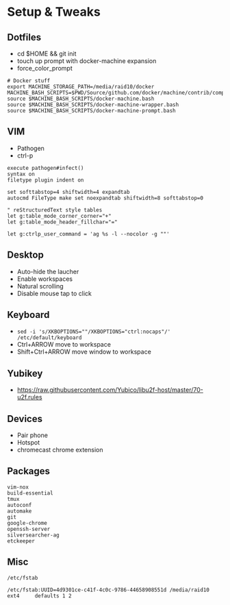 Setup & Tweaks
==============

Dotfiles
--------
- cd $HOME && git init
- touch up prompt with docker-machine expansion
- force_color_prompt
```
# Docker stuff
export MACHINE_STORAGE_PATH=/media/raid10/docker
MACHINE_BASH_SCRIPTS=$PWD/Source/github.com/docker/machine/contrib/completion/bash/
source $MACHINE_BASH_SCRIPTS/docker-machine.bash
source $MACHINE_BASH_SCRIPTS/docker-machine-wrapper.bash
source $MACHINE_BASH_SCRIPTS/docker-machine-prompt.bash
```

VIM
---
- Pathogen
- ctrl-p
```
execute pathogen#infect()
syntax on
filetype plugin indent on

set softtabstop=4 shiftwidth=4 expandtab
autocmd FileType make set noexpandtab shiftwidth=8 softtabstop=0

" reStructuredText style tables
let g:table_mode_corner_corner="+"
let g:table_mode_header_fillchar="="

let g:ctrlp_user_command = 'ag %s -l --nocolor -g ""'
```
Desktop
-------
- Auto-hide the laucher
- Enable workspaces
- Natural scrolling
- Disable mouse tap to click

Keyboard
--------

- `sed -i 's/XKBOPTIONS=""/XKBOPTIONS="ctrl:nocaps"/' /etc/default/keyboard`
- Ctrl+ARROW move to workspace
- Shift+Ctrl+ARROW move window to workspace

Yubikey
-------
- https://raw.githubusercontent.com/Yubico/libu2f-host/master/70-u2f.rules

Devices
-------
- Pair phone
- Hotspot
- chromecast chrome extension

Packages
-----------------

```
vim-nox
build-essential
tmux
autoconf
automake
git
google-chrome
openssh-server
silversearcher-ag
etckeeper
```
Misc
----
`/etc/fstab`
```
/etc/fstab:UUID=4d9301ce-c41f-4c0c-9786-44658908551d /media/raid10 ext4 	defaults 1 2
```
